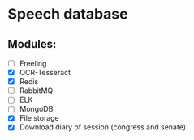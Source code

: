 # Speech database

## Modules:
- [ ] Freeling
- [x] OCR-Tesseract 
- [x] Redis
- [ ] RabbitMQ 
- [ ] ELK
- [ ] MongoDB
- [x] File storage
- [x] Download diary of session (congress and senate)